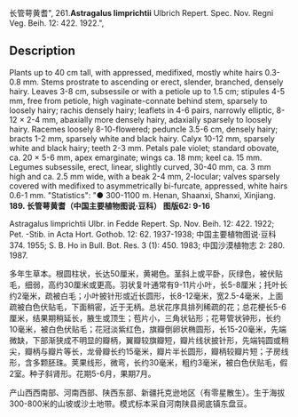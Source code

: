 长管萼黄耆",
261.**Astragalus limprichtii** Ulbrich Repert. Spec. Nov. Regni Veg. Beih. 12: 422. 1922.",

## Description
Plants up to 40 cm tall, with appressed, medifixed, mostly white hairs 0.3-0.8 mm. Stems prostrate to ascending or erect, slender, branched, densely hairy. Leaves 3-8 cm, subsessile or with a petiole up to 1.5 cm; stipules 4-5 mm, free from petiole, high vaginate-connate behind stem, sparsely to loosely hairy; rachis densely hairy; leaflets in 4-6 pairs, narrowly elliptic, 8-12 × 2-4 mm, abaxially more densely hairy, adaxially sparsely to loosely hairy. Racemes loosely 8-10-flowered; peduncle 3.5-6 cm, densely hairy; bracts 1-2 mm, sparsely white and black hairy. Calyx 10-12 mm, sparsely white and black hairy; teeth 2-3 mm. Petals pale violet; standard obovate, ca. 20 × 5-6 mm, apex emarginate; wings ca. 18 mm; keel ca. 15 mm. Legumes subsessile, erect, linear, slightly curved, 30-40 mm, ca. 3 mm high and ca. 2.5 mm wide, with a beak 2-4 mm, 2-locular; valves sparsely covered with medifixed to asymmetrically bi-furcate, appressed, white hairs 0.6-1 mm.
  "Statistics": "● 300-1100 m. Henan, Shaanxi, Shanxi, Xinjiang.
**189. 长管萼黄耆（中国主要植物图说·豆科） 图版62: 9-16**

Astragalus limprichtii Ulbr. in Fedde Repert. Sp. Nov. Beih. 12: 422. 1922; Pet. -Stib. in Acta Hort. Gothob. 12: 62. 1937-1938; 中国主要植物图说·豆科374. 1955; S. B. Ho in Bull. Bot. Res. 3 (1): 450. 1983; 中国沙漠植物志 2: 280. 1987.

多年生草本。根圆柱状，长达50厘米，黄褐色。茎斜上或平卧，灰绿色，被伏贴毛，细弱，高约30厘米或更高。羽状复叶通常有9-11片小叶，长5-8厘米；托叶长约2毫米，疏被白毛；小叶披针形或近长圆形，长8-12毫米，宽2.5-4毫米，上面疏被白色伏贴毛，下面稍密，近于无柄。总状花序具排列稀疏的花；总花梗长5-6厘米，结果期稍延长，腋生或顶生；苞片小，三角状钻形；花萼管状钟形，长约10毫米，被白色伏贴毛；花冠淡紫红色，旗瓣倒卵状椭圆形，长15-20毫米，先端微缺，下部渐狭成不明显的瓣柄，翼瓣较旗瓣短，瓣片线状披针形，先端钝圆或稍尖，瓣柄与瓣片等长，龙骨瓣长约15毫米，瓣片半长圆形，瓣柄较瓣片短；子房线形，含多颗胚珠。荚果线形，微弯，长约30毫米，粗约3毫米，被白色伏贴毛，假2室。种子斜肾形。花期5-6月，果期7月。

产山西西南部、河南西部、陕西东部、新疆托克逊地区（有零星散生）。生于海拔300-800米的山坡或沙土地带。模式标本采自河南陕县阌底镇东盘豆。
